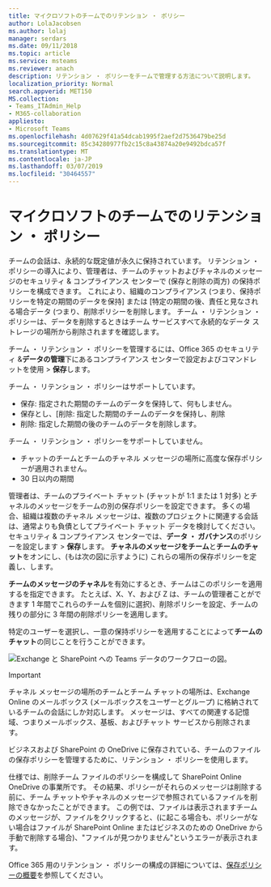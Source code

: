 ```yaml
---
title: マイクロソフトのチームでのリテンション ・ ポリシー
author: LolaJacobsen
ms.author: lolaj
manager: serdars
ms.date: 09/11/2018
ms.topic: article
ms.service: msteams
ms.reviewer: anach
description: リテンション ・ ポリシーをチームで管理する方法について説明します。
localization_priority: Normal
search.appverid: MET150
MS.collection:
- Teams_ITAdmin_Help
- M365-collaboration
appliesto:
- Microsoft Teams
ms.openlocfilehash: 4d07629f41a54dcab1995f2aef2d7536479be25d
ms.sourcegitcommit: 85c34280977fb2c15c8a43874a20e9492bdca57f
ms.translationtype: MT
ms.contentlocale: ja-JP
ms.lasthandoff: 03/07/2019
ms.locfileid: "30464557"
---
```

# <a name="retention-policies-in-microsoft-teams"></a>マイクロソフトのチームでのリテンション ・ ポリシー

チームの会話は、永続的な既定値が永久に保持されています。 リテンション ・ ポリシーの導入により、管理者は、チームのチャットおよびチャネルのメッセージのセキュリティ & コンプライアンス センターで (保存と削除の両方) の保持ポリシーを構成できます。 これにより、組織のコンプライアンス (つまり、保持ポリシーを特定の期間のデータを保持] または [特定の期間の後、責任と見なされる場合データ (つまり、削除ポリシーを削除します。 チーム ・ リテンション ・ ポリシーは、データを削除するときはチーム サービスすべて永続的なデータ ストレージの場所から削除されますを確認します。 

チーム ・ リテンション ・ ポリシーを管理するには、Office 365 のセキュリティ &**データの管理**下にあるコンプライアンス センターで設定およびコマンドレットを使用 > **保存**します。

チーム ・ リテンション ・ ポリシーはサポートしています。 
    
- 保存: 指定された期間のチームのデータを保持して、何もしません。
- 保存とし、[削除: 指定した期間のチームのデータを保持し、削除
- 削除: 指定した期間の後のチームのデータを削除します。

チーム ・ リテンション ・ ポリシーをサポートしていません。

- チャットのチームとチームのチャネル メッセージの場所に高度な保存ポリシーが適用されません。
- 30 日以内の期間

管理者は、チームのプライベート チャット (チャットが 1:1 または 1 対多) とチャネルのメッセージをチームの別の保存ポリシーを設定できます。 多くの場合、組織は複数のチャネル メッセージは、複数のプロジェクトに関連する会話は、通常よりも負債としてプライベート チャット データを検討してください。 セキュリティ & コンプライアンス センターでは、**データ ・ ガバナンス**のポリシーを設定します > **保存**します。 **チャネルのメッセージをチーム**と**チームのチャット**をオンにし、(もは次の図に示すように) これらの場所の保存ポリシーを定義し、します。 

**チームのメッセージのチャネル**を有効にするとき、チームはこのポリシーを適用するを指定できます。 たとえば、X、Y、および Z は、チームの管理者ことができます 1 年間でこれらのチームを個別に選択)、削除ポリシーを設定、チームの残りの部分に 3 年間の削除ポリシーを適用します。 

特定のユーザーを選択し、一意の保持ポリシーを適用することによって**チームのチャット**の同じことを行うことができます。 

![Exchange と SharePoint への Teams データのワークフローの図。](media/Retention-Policies.png)


> [!IMPORTANT]
> チャネル メッセージの場所のチームとチーム チャットの場所は、Exchange Online のメールボックス (メールボックスをユーザーとグループ) に格納されているチームの会話にしか対応します。 メッセージは、すべての関連する記憶域、つまりメールボックス、基板、およびチャット サービスから削除されます。 
> 
> ビジネスおよび SharePoint の OneDrive に保存されている、チームのファイルの保存ポリシーを管理するために、リテンション ・ ポリシーを使用します。

仕様では、削除チーム ファイルのポリシーを構成して SharePoint Online OneDrive の事業所です。 その結果、ポリシーがそれらのメッセージは削除する前に、チーム チャットやチャネルのメッセージで参照されているファイルを削除できなかったことができます。 この例では、ファイルは表示されますチームのメッセージが、ファイルをクリックすると、(に起こる場合も、ポリシーがない場合はファイルが SharePoint Online またはビジネスのための OneDrive から手動で削除する場合)、"ファイルが見つかりません"というエラーが表示されます。

Office 365 用のリテンション ・ ポリシーの構成の詳細については、[保存ポリシーの概要](https://support.office.com/article/overview-of-retention-policies-5e377752-700d-4870-9b6d-12bfc12d2423)を参照してください。
 
